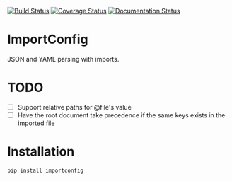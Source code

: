 [![Build Status](https://travis-ci.org/Dinoshauer/ImportConfig.svg)](https://travis-ci.org/Dinoshauer/ImportConfig)
[![Coverage Status](https://coveralls.io/repos/Dinoshauer/ImportConfig/badge.png)](https://coveralls.io/r/Dinoshauer/ImportConfig)
[![Documentation Status](https://readthedocs.org/projects/importconfig/badge/?version=latest)](https://readthedocs.org/projects/importconfig/?badge=latest)


ImportConfig
============

JSON and YAML parsing with imports.

# TODO

- [ ] Support relative paths for @file's value
- [ ] Have the root document take precedence if the same keys exists in the imported file

# Installation

    pip install importconfig
